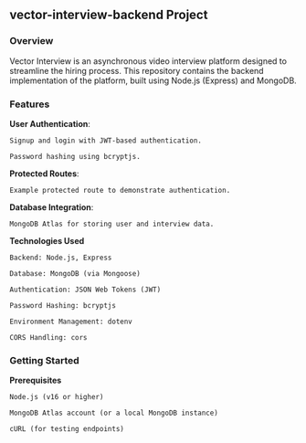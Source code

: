 ## vector-interview-backend Project

### Overview
Vector Interview is an asynchronous video interview platform designed to streamline the hiring process. This repository contains the backend implementation of the platform, built using Node.js (Express) and MongoDB.

### Features

**User Authentication**:

	Signup and login with JWT-based authentication.

	Password hashing using bcryptjs.

**Protected Routes**:

	Example protected route to demonstrate authentication.

**Database Integration**:

	MongoDB Atlas for storing user and interview data.

**Technologies Used**

	Backend: Node.js, Express

	Database: MongoDB (via Mongoose)

	Authentication: JSON Web Tokens (JWT)

	Password Hashing: bcryptjs

	Environment Management: dotenv

	CORS Handling: cors

### Getting Started

**Prerequisites**

	Node.js (v16 or higher)

	MongoDB Atlas account (or a local MongoDB instance)

	cURL (for testing endpoints)
